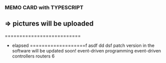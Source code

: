 ### MEMO CARD with TYPESCRIPT
=> pictures will be uploaded
--------------------------
==========================
- elapsed
===================f
asdf
dd
dsf
patch version in the software  will be updated soon!
event-driven programming
event-driven
controllers
routers
6
